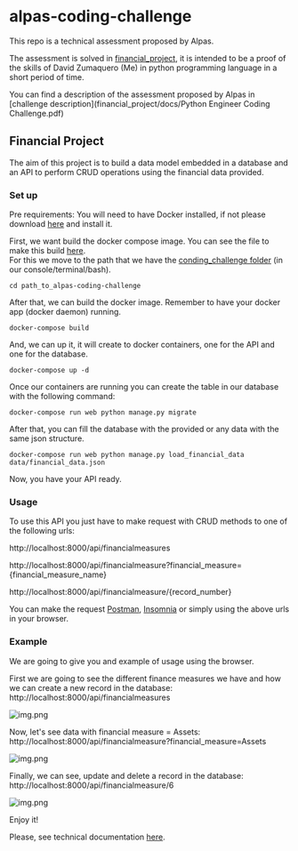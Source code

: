 # alpas-coding-challenge

This repo is a technical assessment proposed by Alpas.

The assessment is solved in [financial_project](financial_project), it is intended to be a proof of the skills of David
Zumaquero (Me) in python programming language in a short period of time.

You can find a description of the assessment proposed by Alpas
in [challenge description](financial_project/docs/Python Engineer Coding Challenge.pdf)

## Financial Project

The aim of this project is to build a data model embedded in a database and an API to perform CRUD operations using the
financial data provided.

### Set up

Pre requirements: You will need to have Docker installed, if not please
download [here](https://www.docker.com/products/docker-desktop/) and install it.

First, we want build the docker compose image. You can see the file to make this build [here](docker-compose.yml).  
For this we move to the path that we have the [conding_challenge folder](./) (in our console/terminal/bash).

```cd path_to_alpas-coding-challenge```

After that, we can build the docker image. Remember to have your docker app (docker daemon) running.

```docker-compose build```

And, we can up it, it will create to docker containers, one for the API and one for the database.

```docker-compose up -d```

Once our containers are running you can create the table in our database with the following  command:

```docker-compose run web python manage.py migrate```

After that, you can fill the database with the provided or any data with the same json structure.

```docker-compose run web python manage.py load_financial_data data/financial_data.json```

Now, you have your API ready.

### Usage

To use this API you just have to make request with CRUD methods to one of the following urls:

http://localhost:8000/api/financialmeasures

http://localhost:8000/api/financialmeasure?financial_measure={financial_measure_name}

http://localhost:8000/api/financialmeasure/{record_number}

You can make the request [Postman](https://www.postman.com/), [Insomnia](https://insomnia.rest/) or simply using the above urls in your browser.

### Example

We are going to give you and example of usage using the browser.

First we are going to see the different finance measures we have and how we
can create a new record in the database: http://localhost:8000/api/financialmeasures

![img.png](financial_project/data/images/financial_measures.png)

Now, let's see data with financial measure = Assets: http://localhost:8000/api/financialmeasure?financial_measure=Assets

![img.png](financial_project/data/images/data_of_a_financial_measure.png)

Finally, we can see, update and delete a record in the database: http://localhost:8000/api/financialmeasure/6

![img.png](financial_project/data/images/see_delete_update_record.png)


Enjoy it!

Please, see technical documentation [here](financial_project/docs/technical_notes.md).

